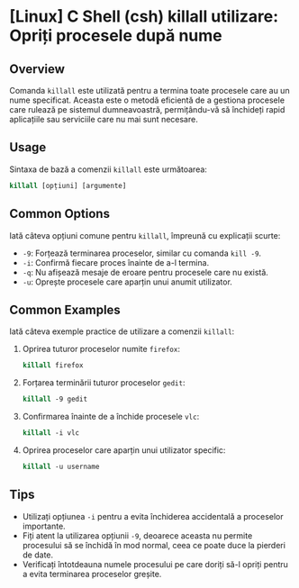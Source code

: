 # [Linux] C Shell (csh) killall utilizare: Opriți procesele după nume

## Overview
Comanda `killall` este utilizată pentru a termina toate procesele care au un nume specificat. Aceasta este o metodă eficientă de a gestiona procesele care rulează pe sistemul dumneavoastră, permițându-vă să închideți rapid aplicațiile sau serviciile care nu mai sunt necesare.

## Usage
Sintaxa de bază a comenzii `killall` este următoarea:

```csh
killall [opțiuni] [argumente]
```

## Common Options
Iată câteva opțiuni comune pentru `killall`, împreună cu explicații scurte:

- `-9`: Forțează terminarea proceselor, similar cu comanda `kill -9`.
- `-i`: Confirmă fiecare proces înainte de a-l termina.
- `-q`: Nu afișează mesaje de eroare pentru procesele care nu există.
- `-u`: Oprește procesele care aparțin unui anumit utilizator.

## Common Examples
Iată câteva exemple practice de utilizare a comenzii `killall`:

1. Oprirea tuturor proceselor numite `firefox`:

   ```csh
   killall firefox
   ```

2. Forțarea terminării tuturor proceselor `gedit`:

   ```csh
   killall -9 gedit
   ```

3. Confirmarea înainte de a închide procesele `vlc`:

   ```csh
   killall -i vlc
   ```

4. Oprirea proceselor care aparțin unui utilizator specific:

   ```csh
   killall -u username
   ```

## Tips
- Utilizați opțiunea `-i` pentru a evita închiderea accidentală a proceselor importante.
- Fiți atent la utilizarea opțiunii `-9`, deoarece aceasta nu permite procesului să se închidă în mod normal, ceea ce poate duce la pierderi de date.
- Verificați întotdeauna numele procesului pe care doriți să-l opriți pentru a evita terminarea proceselor greșite.